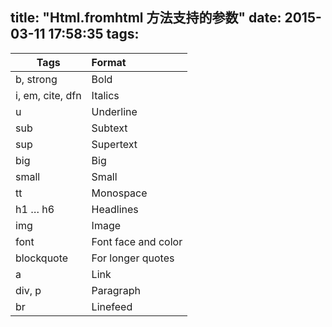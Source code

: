 title: "Html.fromhtml 方法支持的参数"
date: 2015-03-11 17:58:35
tags:
---

|Tags | Format|
|-----|:-------|
|b, strong|Bold|
|i, em, cite, dfn|Italics|
|u|Underline|
|sub|Subtext|
|sup|Supertext|
|big|Big|
|small|Small|
|tt|Monospace|
|h1 … h6|Headlines|
|img|Image|
|font|Font face and color|
|blockquote|For longer quotes|
|a|Link|
|div, p|Paragraph|
|br|Linefeed|